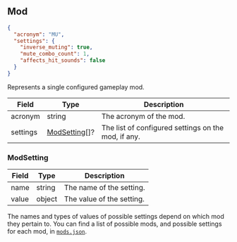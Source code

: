 ## Mod
```json
{
  "acronym": "MU",
  "settings": {
    "inverse_muting": true,
    "mute_combo_count": 1,
    "affects_hit_sounds": false
  }
}
```

Represents a single configured gameplay mod.

Field    | Type                             | Description
-------- | -------------------------------- | -----------
acronym  | string                           | The acronym of the mod.
settings | [ModSetting](#mod-modsetting)[]? | The list of configured settings on the mod, if any.

<div id="mod-modsetting" data-unique="mod-modsetting"></div>

### ModSetting

Field | Type   | Description
----- | ------ | -----------
name  | string | The name of the setting.
value | object | The value of the setting.

The names and types of values of possible settings depend on which mod they pertain to.
You can find a list of possible mods, and possible settings for each mod, in [`mods.json`](https://github.com/ppy/osu-web/blob/master/database/mods.json).
